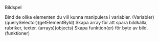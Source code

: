 Bildspel

Bind de olika elementen du vill kunna manipulera i variabler. (Variabler) (querySelector)(getElementById)
Skapa array för att spara bildkälla, rubriker, texter.  (arrays)(objects)
Skapa funktion(er) för byte av bild. (funktioner)

